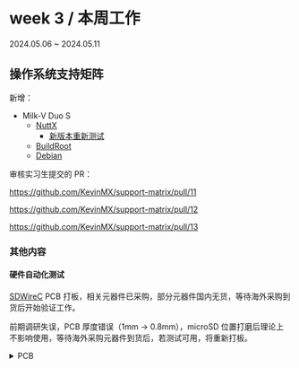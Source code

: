# week 3 / 本周工作

2024.05.06 ~ 2024.05.11

## 操作系统支持矩阵

新增：

- Milk-V Duo S 
    - [NuttX](https://github.com/ruyisdk/support-matrix/commit/f3c5b10fd95dede2a3718d77609ca8dfce392adc)
        - [新版本重新测试](https://github.com/ruyisdk/support-matrix/commit/80c73da428c7c35018f6d8d277c260a6555dafe4)
    - [BuildRoot](https://github.com/ruyisdk/support-matrix/commit/e7836356d5c90cde83cfdf7baa6ed008b9cf5ba2)
    - [Debian](https://github.com/ruyisdk/support-matrix/commit/e7836356d5c90cde83cfdf7baa6ed008b9cf5ba2)

审核实习生提交的 PR：

https://github.com/KevinMX/support-matrix/pull/11

https://github.com/KevinMX/support-matrix/pull/12

https://github.com/KevinMX/support-matrix/pull/13

### 其他内容

#### 硬件自动化测试

[SDWireC](https://github.com/Badger-Embedded/badgerd-sdwirec) PCB 打板，相关元器件已采购，部分元器件国内无货，等待海外采购到货后开始验证工作。

前期调研失误，PCB 厚度错误（1mm -> 0.8mm），microSD 位置打磨后理论上不影响使用，等待海外采购元器件到货后，若测试可用，将重新打板。

<details><summary>PCB</summary>

![SDWireC](SDWireC.png)

</details>
